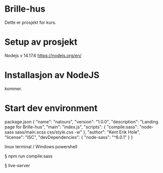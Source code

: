 # Brille-hus
Dette er prosjekt for kurs.

# Setup av prosjekt 


Nodejs v 14.17.6
https://nodejs.org/en/


# Installasjon av NodeJS 
kommer. 

# Start dev environment

package.json 
{
  "name": "natours",
  "version": "1.0.0",
  "description": "Landing page for Brille-hus",
  "main": "index.js",
  "scripts": {
    "compile:sass": "node-sass sass/main.scss css/style.css -w"
  },
  "author": "Kent Erik Hole",
  "license": "ISC",
  "devDependencies": {
    "node-sass": "^6.0.1"
  }
}

linux terminal / Windows powershell 

§ npm run compile:sass

§ live-server 

